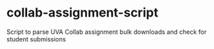 # collab-assignment-script
Script to parse UVA Collab assignment bulk downloads and check for student submissions
